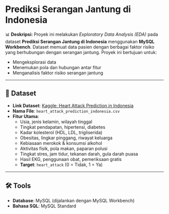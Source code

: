 # Prediksi Serangan Jantung di Indonesia

📊 **Deskripsi:**
Proyek ini melakukan *Exploratory Data Analysis (EDA)* pada dataset **Prediksi Serangan Jantung di Indonesia** menggunakan **MySQL Workbench**. Dataset memuat data pasien dengan berbagai faktor risiko yang berhubungan dengan serangan jantung. Proyek ini bertujuan untuk:
- Mengeksplorasi data
- Menemukan pola dan hubungan antar fitur
- Menganalisis faktor risiko serangan jantung

---

## 📝 Dataset
- **Link Dataset**: [Kaggle: Heart Attack Prediction in Indonesia](https://www.kaggle.com/datasets/ankushpanday2/heart-attack-prediction-in-indonesia?utm_source=chatgpt.com)
- **Nama File**: `heart_attack_prediction_indonesia.csv`
- **Fitur Utama**:
  - Usia, jenis kelamin, wilayah tinggal
  - Tingkat pendapatan, hipertensi, diabetes
  - Kadar kolesterol (HDL, LDL, trigliserida)
  - Obesitas, lingkar pinggang, riwayat keluarga
  - Kebiasaan merokok & konsumsi alkohol
  - Aktivitas fisik, pola makan, paparan polusi
  - Tingkat stres, jam tidur, tekanan darah, gula darah puasa
  - Hasil EKG, penggunaan obat, pemeriksaan gratis
  - **Target**: `heart_attack` (0 = Tidak, 1 = Ya)

---

## 🛠️ Tools
- **Database**: MySQL (dijalankan dengan MySQL Workbench)
- **Bahasa SQL**: MySQL Standard

